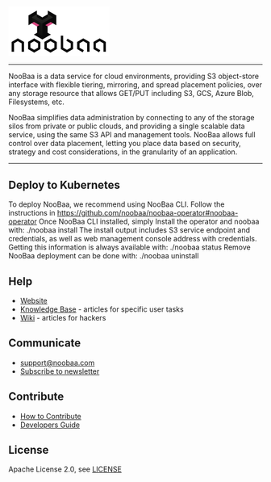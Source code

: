 <div id="top" />
<img src="/images/noobaa_logo.png" width="200" />

----
NooBaa is a data service for cloud environments, providing S3 object-store interface with flexible tiering, mirroring, and spread placement policies, over any storage resource that allows GET/PUT including S3, GCS, Azure Blob, Filesystems, etc.

NooBaa simplifies data administration by connecting to any of the storage silos from private or public clouds, and providing a single scalable data service, using the same S3 API and management tools. NooBaa allows full control over data placement, letting you place data based on security, strategy and cost considerations, in the granularity of an application.

----

## Deploy to Kubernetes

To deploy NooBaa, we recommend using NooBaa CLI. 
Follow the instructions in https://github.com/noobaa/noobaa-operator#noobaa-operator 
Once NooBaa CLI installed, simply Install the operator and noobaa with: ./noobaa install The install output includes S3 service endpoint and credentials, as well as web management console address with credentials.
Getting this information is always available with: ./noobaa status
Remove NooBaa deployment can be done with: ./noobaa uninstall



## Help

- [Website](https://www.noobaa.io)
- [Knowledge Base](https://noobaa.desk.com) - articles for specific user tasks
- [Wiki](https://github.com/noobaa/noobaa-core/wiki) - articles for hackers

## Communicate

- support@noobaa.com
- [Subscribe to newsletter](https://www.noobaa.io/community)

## Contribute

- [How to Contribute](/CONTRIBUTING.md)  
- [Developers Guide](https://github.com/noobaa/noobaa-core/wiki/Developers-Guide) 

## License

Apache License 2.0, see [LICENSE](/LICENSE)
